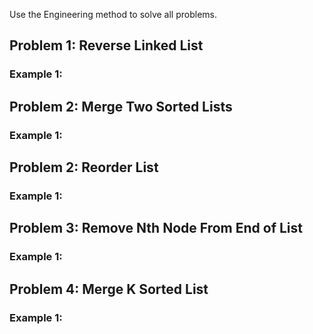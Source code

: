 Use the Engineering method to solve all problems.

## Problem 1: Reverse Linked List

### Example 1:



## Problem 2: Merge Two Sorted Lists

### Example 1:



## Problem 2: Reorder List

### Example 1:



## Problem 3: Remove Nth Node From End  of List

### Example 1:



## Problem 4: Merge K Sorted List

### Example 1:






